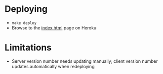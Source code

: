 # Deploying #

- `make deploy`
- Browse to the [index.html](https://lit-oasis-11347.herokuapp.com/index.html) page on Heroku

# Limitations #

- Server version number needs updating manually; client version number updates
  automatically when redeploying
